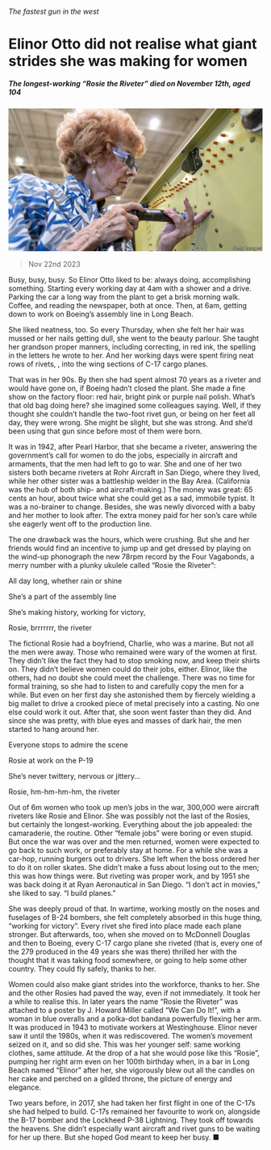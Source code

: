 ###### The fastest gun in the west

# Elinor Otto did not realise what giant strides she was making for women 

##### The longest-working “Rosie the Riveter” died on November 12th, aged 104 

![image](images/20231125_OBP001.jpg) 

> Nov 22nd 2023 

Busy, busy, busy. So Elinor Otto liked to be: always doing, accomplishing something. Starting every working day at 4am with a shower and a drive. Parking the car a long way from the plant to get a brisk morning walk. Coffee, and reading the newspaper, both at once. Then, at 6am, getting down to work on Boeing’s assembly line in Long Beach. 

She liked neatness, too. So every Thursday, when she felt her hair was mussed or her nails getting dull, she went to the beauty parlour. She taught her grandson proper manners, including correcting, in red ink, the spelling in the letters he wrote to her. And her working days were spent firing neat rows of rivets, , into the wing sections of C-17 cargo planes. 

That was in her 90s. By then she had spent almost 70 years as a riveter and would have gone on, if Boeing hadn’t closed the plant. She made a fine show on the factory floor: red hair, bright pink or purple nail polish. What’s that old bag doing here? she imagined some colleagues saying. Well, if they thought she couldn’t handle the two-foot rivet gun, or being on her feet all day, they were wrong. She might be slight, but she was strong. And she’d been using that gun since before most of them were born. 

It was in 1942, after Pearl Harbor, that she became a riveter, answering the government’s call for women to do the jobs, especially in aircraft and armaments, that the men had left to go to war. She and one of her two sisters both became riveters at Rohr Aircraft in San Diego, where they lived, while her other sister was a battleship welder in the Bay Area. (California was the hub of both ship- and aircraft-making.) The money was great: 65 cents an hour, about twice what she could get as a sad, immobile typist. It was a no-brainer to change. Besides, she was newly divorced with a baby and her mother to look after. The extra money paid for her son’s care while she eagerly went off to the production line. 

The one drawback was the hours, which were crushing. But she and her friends would find an incentive to jump up and get dressed by playing on the wind-up phonograph the new 78rpm record by the Four Vagabonds, a merry number with a plunky ukulele called “Rosie the Riveter”:

 All day long, whether rain or shine

 She’s a part of the assembly line

 She’s making history, working for victory,

 Rosie, brrrrrrr, the riveter 


The fictional Rosie had a boyfriend, Charlie, who was a marine. But not all the men were away. Those who remained were wary of the women at first. They didn’t like the fact they had to stop smoking now, and keep their shirts on. They didn’t believe women could do their jobs, either. Elinor, like the others, had no doubt she could meet the challenge. There was no time for formal training, so she had to listen to and carefully copy the men for a while. But even on her first day she astonished them by fiercely wielding a big mallet to drive a crooked piece of metal precisely into a casting. No one else could work it out. After that, she soon went faster than they did. And since she was pretty, with blue eyes and masses of dark hair, the men started to hang around her.

Everyone stops to admire the scene

Rosie at work on the P-19

She’s never twittery, nervous or jittery...

Rosie, hm-hm-hm-hm, the riveter 

Out of 6m women who took up men’s jobs in the war, 300,000 were aircraft riveters like Rosie and Elinor. She was possibly not the last of the Rosies, but certainly the longest-working. Everything about the job appealed: the camaraderie, the routine. Other “female jobs” were boring or even stupid. But once the war was over and the men returned, women were expected to go back to such work, or preferably stay at home. For a while she was a car-hop, running burgers out to drivers. She left when the boss ordered her to do it on roller skates. She didn’t make a fuss about losing out to the men; this was how things were. But riveting was proper work, and by 1951 she was back doing it at Ryan Aeronautical in San Diego. “I don’t act in movies,” she liked to say. “I build planes.” 

She was deeply proud of that. In wartime, working mostly on the noses and fuselages of B-24 bombers, she felt completely absorbed in this huge thing, “working for victory”. Every rivet she fired into place made each plane stronger. But afterwards, too, when she moved on to McDonnell Douglas and then to Boeing, every C-17 cargo plane she riveted (that is, every one of the 279 produced in the 49 years she was there) thrilled her with the thought that it was taking food somewhere, or going to help some other country. They could fly safely, thanks to her. 

Women could also make giant strides into the workforce, thanks to her. She and the other Rosies had paved the way, even if not immediately. It took her a while to realise this. In later years the name “Rosie the Riveter” was attached to a poster by J. Howard Miller called “We Can Do It!”, with a woman in blue overalls and a polka-dot bandana powerfully flexing her arm. It was produced in 1943 to motivate workers at Westinghouse. Elinor never saw it until the 1980s, when it was rediscovered. The women’s movement seized on it, and so did she. This was her younger self: same working clothes, same attitude. At the drop of a hat she would pose like this “Rosie”, pumping her right arm even on her 100th birthday when, in a bar in Long Beach named “Elinor” after her, she vigorously blew out all the candles on her cake and perched on a gilded throne, the picture of energy and elegance. 

Two years before, in 2017, she had taken her first flight in one of the C-17s she had helped to build. C-17s remained her favourite to work on, alongside the B-17 bomber and the Lockheed P-38 Lightning. They took off towards the heavens. She didn’t especially want aircraft and rivet guns to be waiting for her up there. But she hoped God meant to keep her busy. ■ 

